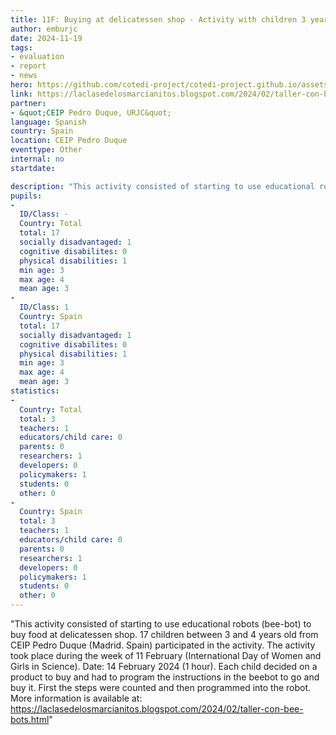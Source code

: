```yaml
---
title: 11F: Buying at delicatessen shop - Activity with children 3 years old and beebots
author: emburjc
date: 2024-11-19
tags: 
- evaluation
- report
- news
hero: https://github.com/cotedi-project/cotedi-project.github.io/assets/85990345/1f108e6a-2ca1-4fef-ac67-3a190ffa2645
link: https://laclasedelosmarcianitos.blogspot.com/2024/02/taller-con-bee-bots.html
partner: 
- &quot;CEIP Pedro Duque, URJC&quot;
language: Spanish
country: Spain
location: CEIP Pedro Duque
eventtype: Other
internal: no
startdate: 

description: "This activity consisted of starting to use educational robots (bee-bot) to buy food at delicatessen shop."
pupils: 
- 
  ID/Class: -
  Country: Total
  total: 17
  socially disadvantaged: 1
  cognitive disabilites: 0
  physical disabilities: 1
  min age: 3
  max age: 4
  mean age: 3
- 
  ID/Class: 1
  Country: Spain
  total: 17
  socially disadvantaged: 1
  cognitive disabilites: 0
  physical disabilities: 1
  min age: 3
  max age: 4
  mean age: 3
statistics: 
- 
  Country: Total
  total: 3
  teachers: 1
  educators/child care: 0
  parents: 0
  researchers: 1
  developers: 0
  policymakers: 1
  students: 0
  other: 0
- 
  Country: Spain
  total: 3
  teachers: 1
  educators/child care: 0
  parents: 0
  researchers: 1
  developers: 0
  policymakers: 1
  students: 0
  other: 0
---
```


&quot;This activity consisted of starting to use educational robots (bee-bot) to buy food at delicatessen shop. 17 children between 3 and 4 years old from CEIP Pedro Duque (Madrid. Spain) participated in the activity. The activity took place during the week of 11 February (International Day of Women and Girls in Science). Date: 14 February 2024 (1 hour).
Each child decided on a product to buy and had to program the instructions in the beebot to go and buy it. First the steps were counted and then programmed into the robot.
More information is available at: https://laclasedelosmarcianitos.blogspot.com/2024/02/taller-con-bee-bots.html&quot;
